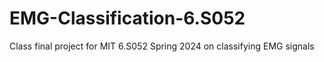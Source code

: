 # EMG-Classification-6.S052
Class final project for MIT 6.S052 Spring 2024 on classifying EMG signals
